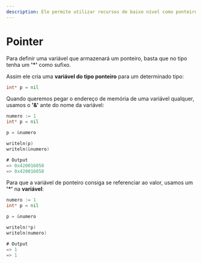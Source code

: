 ```yaml
---
description: Ele permite utilizar recursos de baixo nível como ponteiros que nem no C e Go.
---
```


# Pointer

Para definir uma variável que armazenará um ponteiro, basta que no tipo tenha um **'\*'** como sufixo.

Assim ele cria uma **variável do tipo ponteiro** para um determinado tipo:

```go
int* p = nil
```

Quando queremos pegar o endereço de memória de uma variável qualquer, usamos o **'&'** ante do nome da variável:

```go
numero := 1
int* p = nil

p = &numero

writeln(p)
writeln(&numero)

# Output
=> 0x420016058
=> 0x420016058
```

Para que a variável de ponteiro consiga se referenciar ao valor, usamos um **'\*'** na **variável**:

```go
numero := 1
int* p = nil

p = &numero

writeln(*p)
writeln(numero)

# Output
=> 1
=> 1
```

